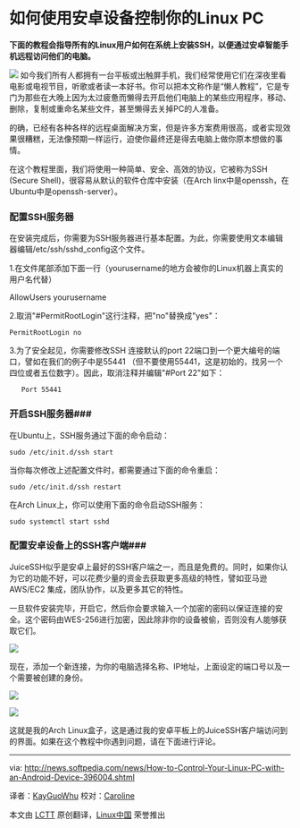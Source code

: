 如何使用安卓设备控制你的Linux PC
================================================================================
**下面的教程会指导所有的Linux用户如何在系统上安装SSH，以便通过安卓智能手机远程访问他们的电脑。**

![](http://i1-news.softpedia-static.com/images/news2/How-to-Control-Your-Linux-PC-with-an-Android-Device-396004-2.jpg)
如今我们所有人都拥有一台平板或出触屏手机，我们经常使用它们在深夜里看电影或电视节目，听歌或者读一本好书。你可以把本文称作是“懒人教程”，它是专门为那些在大晚上因为太过疲惫而懒得去开启他们电脑上的某些应用程序，移动、删除，复制或重命名某些文件，甚至懒得去关掉PC的人准备。

的确，已经有各种各样的远程桌面解决方案，但是许多方案费用很高，或者实现效果很糟糕，无法像预期一样运行，迫使你最终还是得去电脑上做你原本想做的事情。

在这个教程里面，我们将使用一种简单、安全、高效的协议，它被称为SSH (Secure Shell)，很容易从默认的软件仓库中安装（在Arch linx中是openssh，在Ubuntu中是openssh-server）。

### 配置SSH服务器 ###

在安装完成后，你需要为SSH服务器进行基本配置。为此，你需要使用文本编辑器编辑/etc/ssh/sshd_config这个文件。

1.在文件尾部添加下面一行（yourusername的地方会被你的Linux机器上真实的用户名代替）

AllowUsers yourusername

2.取消"#PermitRootLogin"这行注释，把"no"替换成"yes"：

    PermitRootLogin no

3.为了安全起见，你需要修改SSH 连接默认的port 22端口到一个更大编号的端口，譬如在我们的例子中是55441
（但不要使用55441，这是初始的，找另一个四位或者五位数字）。因此，取消注释并编辑"#Port 22"如下：
	
       Port 55441

### 开启SSH服务器###

在Ubuntu上，SSH服务通过下面的命令启动：

	sudo /etc/init.d/ssh start

当你每次修改上述配置文件时，都需要通过下面的命令重启：

	sudo /etc/init.d/ssh restart

在Arch Linux上，你可以使用下面的命令启动SSH服务：

	sudo systemctl start sshd

### 配置安卓设备上的SSH客户端###

JuiceSSH似乎是安卓上最好的SSH客户端之一，而且是免费的。同时，如果你认为它的功能不好，可以花费少量的资金去获取更多高级的特性，譬如亚马逊 AWS/EC2 集成，团队协作，以及更多其它的特性。

一旦软件安装完毕，开启它，然后你会要求输入一个加密的密码以保证连接的安全。这个密码由WES-256进行加密，因此除非你的设备被偷，否则没有人能够获取它们。

![](http://i1-news.softpedia-static.com/images/extra/LINUX/large/sshlinuxandroid-large_001.jpg)

现在，添加一个新连接，为你的电脑选择名称、IP地址，上面设定的端口号以及一个需要被创建的身份。

![](http://i1-news.softpedia-static.com/images/extra/LINUX/large/sshlinuxandroid-large_002.jpg)

![](http://i1-news.softpedia-static.com/images/extra/LINUX/large/sshlinuxandroid-large_003.jpg)

这就是我的Arch Linux盒子，这是通过我的安卓平板上的JuiceSSH客户端访问到的界面。如果在这个教程中你遇到问题，请在下面进行评论。

--------------------------------------------------------------------------------

via: http://news.softpedia.com/news/How-to-Control-Your-Linux-PC-with-an-Android-Device-396004.shtml
 
译者：[KayGuoWhu](https://github.com/KayGuoWhu) 校对：[Caroline](https://github.com/carolinewuyan)

本文由 [LCTT](https://github.com/LCTT/TranslateProject) 原创翻译，[Linux中国](http://linux.cn/) 荣誉推出
